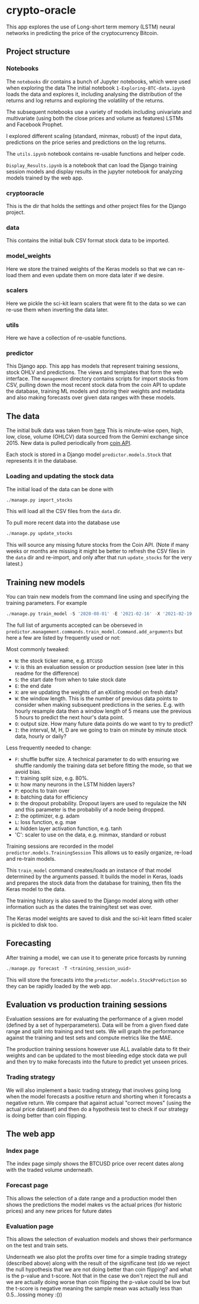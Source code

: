 # crypto-oracle

This app explores the use of Long-short term memory (LSTM) neural networks in predicting the price
of the cryptocurrency Bitcoin. 

## Project structure

### Notebooks

The `notebooks` dir contains a bunch of Jupyter notebooks, which were used when exploring the data
The initial notebook `1-Exploring-BTC-data.ipynb` loads the data and explores it, including
analysing the distribution of the returns and log returns and exploring the volatility of the returns.

The subsequent notebooks use a variety of models including univariate and multivariate (using both the close
prices and volume as features) LSTMs and Facebook Prophet.

I explored different scaling (standard, minmax, robust)
of the input data, predictions on the price series and predictions on the log returns.

The `utils.ipynb` notebook contains re-usable functions and helper code.

`Display_Results.ipynb` is a notebook that can load the Django training session models and display results
in the jupyter notebook for analyzing models trained by the web app.

### cryptooracle

This is the dir that holds the settings and other project files for the Django project.

### data

This contains the initial bulk CSV format stock data to be imported.

### model_weights

Here we store the trained weights of the Keras models so that we can re-load them and even update them on more data
later if we desire.

### scalers

Here we pickle the sci-kit learn scalers that were fit to the data so we can re-use them when inverting the data later.

### utils

Here we have a collection of re-usable functions.

### predictor

This Django app. This app has models that represent training sessions, stock OHLV and predictions.
The views and templates that form the web interface. The `management` directory contains scripts
for import stocks from CSV, pulling down the most recent stock data from the coin API
to update the database, training ML models and storing their weights and metadata and also
making forecasts over given data ranges with these models.

## The data

The initial bulk data was taken from [here](http://www.cryptodatadownload.com/data/gemini/)
This is minute-wise open, high, low, close, volume (OHLCV) data sourced
from the Gemini exchange since 2015. New data is pulled
periodically from [coin API](https://docs.coinapi.io/#latest-data).

Each stock is stored in a Django model `predictor.models.Stock`
that represents it in the database.

### Loading and updating the stock data

The initial load of the data can be done with

```python
./manage.py import_stocks
```

This will load all the CSV files from the `data` dir. 

To pull more recent data into the database use

```python
./manage.py update_stocks
```

This will source any missing future stocks from the Coin API.
(Note if many weeks or months are missing it might be better to refresh
the CSV files in the `data` dir and re-import, and only after that
run `update_stocks` for the very latest.)


## Training new models

You can train new models from the command line using
and specifying the training parameters. For example

```python
./manage.py train_model -S '2020-08-01' -E '2021-02-16' -X '2021-02-19' -P 5 -U 20 -I H```
```

The full list of arguments accepted can be oberseved in
`predictor.management.commands.train_model.Command.add_arguments`
but here a few are listed by frequently used or not:

Most commonly tweaked:

- `N`: the stock ticker name, e.g. `BTCUSD`
- `V`: is this an evaluation session or production session (see
  later in this readme for the difference)
- `S`: the start date from when to take stock date
- `E`: the end date
- `X`: are we updating the weights of an eXisting model on fresh data?
- `W`: the window length. This is the number of previous data points to consider
when making subsequent predictions in the series. E.g. with hourly resample
  data then a window length of 5 means use the previous 5 hours to predict the next hour's data point.
- `O`: output size. How many future data points do we want to try to predict?
- `I`: the interval, M, H, D are we going to train on minute by minute
stock data, hourly or daily?

 Less frequently needed to change:

- `F`: shuffle buffer size. A technical parameter to do with ensuring we shuffle randomly
the training data set before fitting the mode, so that we avoid bias.
- `T`: training split size, e.g. 80%.
- `U`: how many neurons in the LSTM hidden layers?
- `P`: epochs to train over
- `B`: batching data for efficiency
- `D`: the dropout probability. Dropout layers are used to regulaize the NN and this
parameter is the probabiliy of a node being dropped.
- `Z`:  the optimizer, e.g. adam
- `L`: loss function, e.g. mae
- `A`: hidden layer activation function, e.g. tanh
- 'C': scaler to use on the data, e.g. minmax, standard or robust


Training sessions are recorded in the model `predictor.models.TrainingSession`
This allows us to easily organize, re-load and re-train models.

This `train_model` command creates/loads an instance of that
model determined by the arguments passed. It builds the model in Keras,
loads and prepares the stock data from the database for training,
then fits the Keras model to the data. 

The training history is also saved to the Django model along with
other information such as the dates the training/test set was over.

The Keras model weights are saved to disk and the sci-kit learn
fitted scaler is pickled to disk too.

## Forecasting

After training a model, we can use it to generate price forcasts
by running

```python
./manage.py forecast -T <training_session_uuid>
```

This will store the forecasts into the `predictor.models.StockPrediction`
so they can be rapidly loaded by the web app.

## Evaluation vs production training sessions

Evaluation sessions are for evaluating the performance of a given model
(defined by a set of hyperparameters). Data will be from a given fixed date
range and split into training and test sets. We will graph the
performance against the training and test sets and compute metrics like
the MAE. 

The production training sessions however use ALL available data
to fit their weights and can be updated to the most bleeding edge
stock data we pull and then try to make forecasts into the future to
predict yet unseen prices.

### Trading strategy

We will also implement a basic trading strategy that involves going
long when the model forecasts a positive return and shorting when it forecasts
a negative return. We compare that against actual "correct moves"
(using the actual price dataset) and then do a hypothesis test to
check if our strategy is doing better than coin flipping.


## The web app

### Index page

The index page simply shows the BTCUSD price over recent dates along with
the traded volume underneath.

### Forecast page

This allows the selection of a date range and a production model
then shows the predictions the model makes vs the actual prices (for historic
prices) and any new prices for future dates

### Evaluation page

This allows the selection of evaluation models and shows their
performance on the test and train sets. 

Underneath we also plot the profits
over time for a simple trading strategy (described above)
along with the result of the significane test (do we reject the null 
hypothesis that we are not doing better than coin flipping? and
what is the p-value and t-score. Not that in the case
we don't reject the null and we are actually doing worse than coin flipping
the p-value could be low but the t-score is negative meaning
the sample mean was actually less than 0.5...lossing money :())


